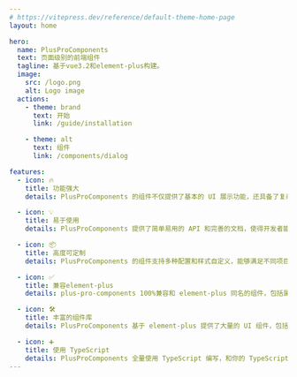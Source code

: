 ```yaml
---
# https://vitepress.dev/reference/default-theme-home-page
layout: home

hero:
  name: PlusProComponents
  text: 页面级别的前端组件
  tagline: 基于vue3.2和element-plus构建。
  image:
    src: /logo.png
    alt: Logo image
  actions:
    - theme: brand
      text: 开始
      link: /guide/installation

    - theme: alt
      text: 组件
      link: /components/dialog

features:
  - icon: 🔥
    title: 功能强大
    details: PlusProComponents 的组件不仅提供了基本的 UI 展示功能，还具备了复杂的数据操作和业务逻辑处理能力，能够快速构建出功能强大的企业应用。

  - icon: 💡
    title: 易于使用
    details: PlusProComponents 提供了简单易用的 API 和完善的文档，使得开发者能够快速上手并使用其中的组件。

  - icon: 📦
    title: 高度可定制
    details: PlusProComponents 的组件支持多种配置和样式自定义，能够满足不同项目的需求。

  - icon: ✅
    title: 兼容element-plus
    details: plus-pro-components 100%兼容和 element-plus 同名的组件，包括属性，事件，方法，插槽等。

  - icon: 🛠️
    title: 丰富的组件库
    details: PlusProComponents 基于 element-plus 提供了大量的 UI 组件，包括表格、表单、图表等，能够满足大多数企业应用的需求。

  - icon: ➕
    title: 使用 TypeScript
    details: PlusProComponents 全量使用 TypeScript 编写，和你的 TypeScript 项目无缝衔接。
---
```

